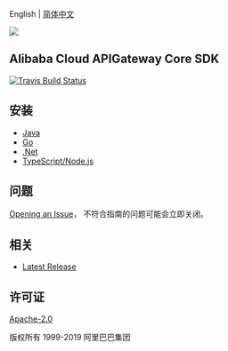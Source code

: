 English | [简体中文](README-CN.md)

![](https://aliyunsdk-pages.alicdn.com/icons/AlibabaCloud.svg)

## Alibaba Cloud APIGateway Core SDK

[![Travis Build Status](https://travis-ci.org/aliyun/alibabacloud-apigateway-core-sdk.svg?branch=master)](https://travis-ci.org/aliyun/alibabacloud-apigateway-core-sdk)

## 安装

- [Java](./java/README-CN.md)
- [Go](./go/README-CN.md)
- [.Net](./csharp/README-CN.md)
- [TypeScript/Node.js](./ts/README-CN.md)

## 问题

[Opening an Issue](https://github.com/aliyun/alibabacloud-apigateway-core-sdk/issues/new)， 不符合指南的问题可能会立即关闭。

## 相关

- [Latest Release](https://github.com/aliyun/alibabacloud-apigateway-core-sdk)

## 许可证

[Apache-2.0](http://www.apache.org/licenses/LICENSE-2.0)

版权所有 1999-2019 阿里巴巴集团
